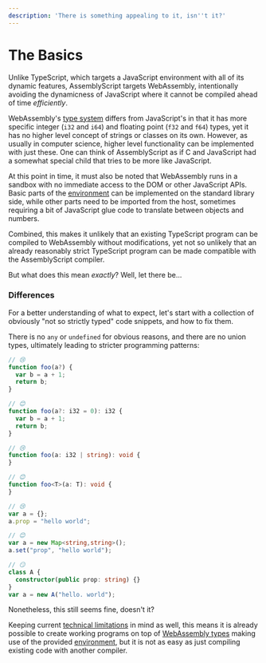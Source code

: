 ```yaml
---
description: 'There is something appealing to it, isn''t it?'
---
```


# The Basics

Unlike TypeScript, which targets a JavaScript environment with all of its dynamic features, AssemblyScript targets WebAssembly, intentionally avoiding the dynamicness of JavaScript where it cannot be compiled ahead of time _efficiently_.

WebAssembly's [type system](types.md) differs from JavaScript's in that it has more specific integer \(`i32` and `i64`\) and floating point \(`f32` and `f64`\) types, yet it has no higher level concept of strings or classes on its own. However, as usually in computer science, higher level functionality can be implemented with just these. One can think of AssemblyScript as if C and JavaScript had a somewhat special child that tries to be more like JavaScript.

At this point in time, it must also be noted that WebAssembly runs in a sandbox with no immediate access to the DOM or other JavaScript APIs. Basic parts of the [environment](environment.md) can be implemented on the standard library side, while other parts need to be imported from the host, sometimes requiring a bit of JavaScript glue code to translate between objects and numbers.

Combined, this makes it unlikely that an existing TypeScript program can be compiled to WebAssembly without modifications, yet not so unlikely that an already reasonably strict TypeScript program can be made compatible with the AssemblyScript compiler.

But what does this mean _exactly_? Well, let there be...

### Differences

For a better understanding of what to expect, let's start with a collection of obviously "not so strictly typed" code snippets, and how to fix them.

There is no `any` or `undefined` for obvious reasons, and there are no union types, ultimately leading to stricter programming patterns:

```typescript
// 😢
function foo(a?) {
  var b = a + 1;
  return b;
}

// 😊
function foo(a?: i32 = 0): i32 {
  var b = a + 1;
  return b;
}
```

```typescript
// 😢
function foo(a: i32 | string): void {
}

// 😊
function foo<T>(a: T): void {
}
```

```typescript
// 😢
var a = {};
a.prop = "hello world";

// 😊
var a = new Map<string,string>();
a.set("prop", "hello world");

// 😏
class A {
  constructor(public prop: string) {}
}
var a = new A("hello. world");
```

Nonetheless, this still seems fine, doesn't it?

Keeping current [technical limitations](limitations.md) in mind as well, this means it is already possible to create working programs on top of [WebAssembly types](types.md) making use of the provided [environment](environment.md), but it is not as easy as just compiling existing code with another compiler.

